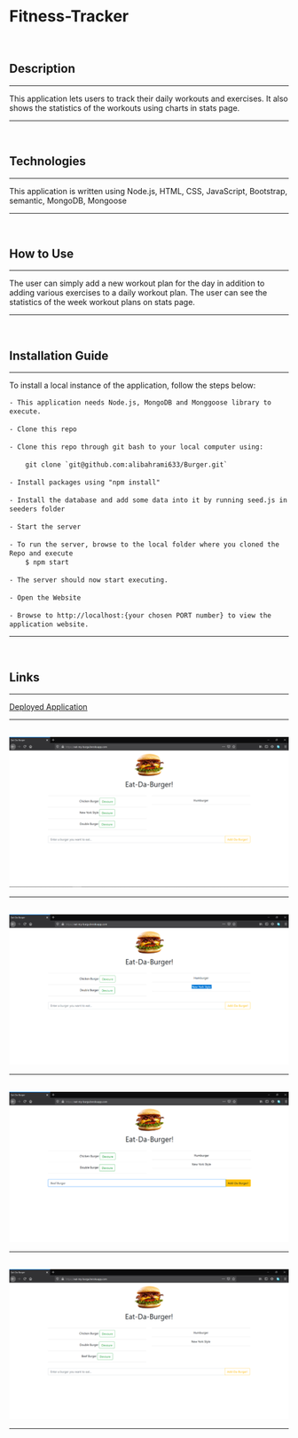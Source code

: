 # Fitness-Tracker

<br>

## Description
<hr/>
    <p>
        This application lets users to track their daily workouts and exercises. It also shows the statistics of the workouts using charts in stats page.
    </p>
<hr/>
<br>


## Technologies
<hr/>
    <p>
        This application is written using Node.js, HTML, CSS, JavaScript, Bootstrap, semantic, MongoDB, Mongoose
    </p>
<hr/>
<br>


## How to Use
<hr/>
    <p>
        The user can simply add a new workout plan for the day in addition to adding various exercises to a daily workout plan.
        The user can see the statistics of the week workout plans on stats page.
    </p>
<hr/>
<br>


## Installation Guide
<hr/>
    To install a local instance of the application, follow the steps below:

    - This application needs Node.js, MongoDB and Monggoose library to execute.

    - Clone this repo

    - Clone this repo through git bash to your local computer using:

        git clone `git@github.com:alibahrami633/Burger.git`

    - Install packages using "npm install"

    - Install the database and add some data into it by running seed.js in seeders folder

    - Start the server

    - To run the server, browse to the local folder where you cloned the Repo and execute
        $ npm start

    - The server should now start executing.

    - Open the Website

    - Browse to http://localhost:{your chosen PORT number} to view the application website.
<hr/>
<br>


## Links

<hr/>
    <p>
        <a href="https://fitness-memo.herokuapp.com/" target="_blank">Deployed Application </a>
    </p>
<hr/>
<br>


<img src="https://github.com/alibahrami633/Burger/blob/master/public/assets/img/01.png" alt="deployed application image" />

<hr />
<br>

<img src="https://github.com/alibahrami633/Burger/blob/master/public/assets/img/02.png" alt="deployed application image" />

<hr />
<br>

<img src="https://github.com/alibahrami633/Burger/blob/master/public/assets/img/03.png" alt="deployed application image" />

<hr />
<br>

<img src="https://github.com/alibahrami633/Burger/blob/master/public/assets/img/04.png" alt="deployed application image" />

<hr />

